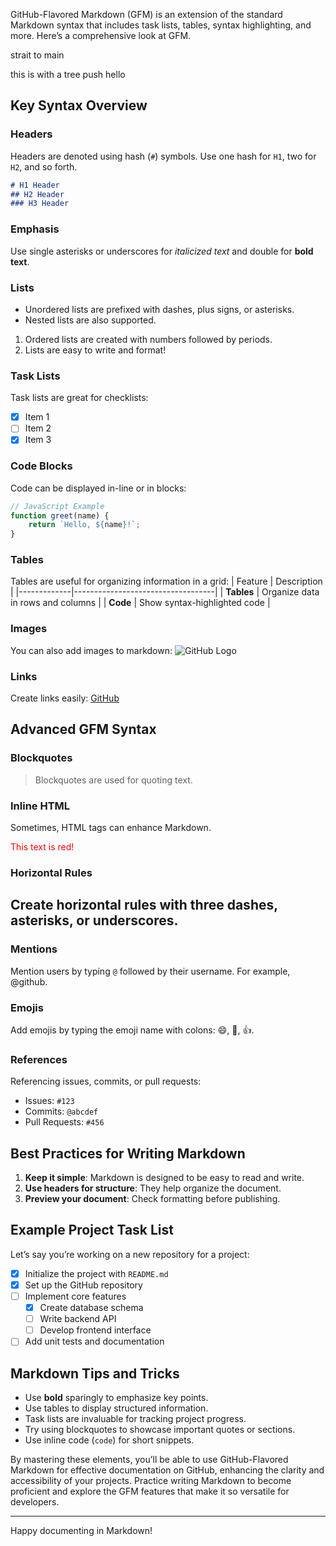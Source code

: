 GitHub-Flavored Markdown (GFM) is an extension of the standard Markdown syntax that includes task lists, tables, syntax highlighting, and more. Here’s a comprehensive look at GFM.

strait to main

this is with a tree push
hello
## Key Syntax Overview

### Headers
Headers are denoted using hash (`#`) symbols. Use one hash for `H1`, two for `H2`, and so forth.
```markdown
# H1 Header
## H2 Header
### H3 Header
```

### Emphasis
Use single asterisks or underscores for *italicized text* and double for **bold text**.

### Lists
- Unordered lists are prefixed with dashes, plus signs, or asterisks.
- Nested lists are also supported.

1. Ordered lists are created with numbers followed by periods.
2. Lists are easy to write and format!

### Task Lists
Task lists are great for checklists:
- [x] Item 1
- [ ] Item 2
- [x] Item 3

### Code Blocks
Code can be displayed in-line or in blocks:
```javascript
// JavaScript Example
function greet(name) {
    return `Hello, ${name}!`;
}
```

### Tables
Tables are useful for organizing information in a grid:
| Feature     | Description                       |
|-------------|-----------------------------------|
| **Tables**  | Organize data in rows and columns |
| **Code**    | Show syntax-highlighted code      |

### Images
You can also add images to markdown:
![GitHub Logo](https://github.githubassets.com/images/modules/logos_page/GitHub-Mark.png)

### Links
Create links easily: [GitHub](https://github.com)

## Advanced GFM Syntax

### Blockquotes
> Blockquotes are used for quoting text.

### Inline HTML
Sometimes, HTML tags can enhance Markdown.
<div style="color: red;">This text is red!</div>

### Horizontal Rules
Create horizontal rules with three dashes, asterisks, or underscores.
---

### Mentions
Mention users by typing `@` followed by their username. For example, @github.

### Emojis
Add emojis by typing the emoji name with colons: :smile:, :rocket:, :+1:.

### References
Referencing issues, commits, or pull requests:
- Issues: `#123`
- Commits: `@abcdef`
- Pull Requests: `#456`

## Best Practices for Writing Markdown

1. **Keep it simple**: Markdown is designed to be easy to read and write.
2. **Use headers for structure**: They help organize the document.
3. **Preview your document**: Check formatting before publishing.

## Example Project Task List
Let’s say you’re working on a new repository for a project:
- [x] Initialize the project with `README.md`
- [x] Set up the GitHub repository
- [ ] Implement core features
  - [x] Create database schema
  - [ ] Write backend API
  - [ ] Develop frontend interface
- [ ] Add unit tests and documentation

## Markdown Tips and Tricks

- Use **bold** sparingly to emphasize key points.
- Use tables to display structured information.
- Task lists are invaluable for tracking project progress.
- Try using blockquotes to showcase important quotes or sections.
- Use inline code (`code`) for short snippets.

By mastering these elements, you’ll be able to use GitHub-Flavored Markdown for effective documentation on GitHub, enhancing the clarity and accessibility of your projects. Practice writing Markdown to become proficient and explore the GFM features that make it so versatile for developers.

---

Happy documenting in Markdown!

